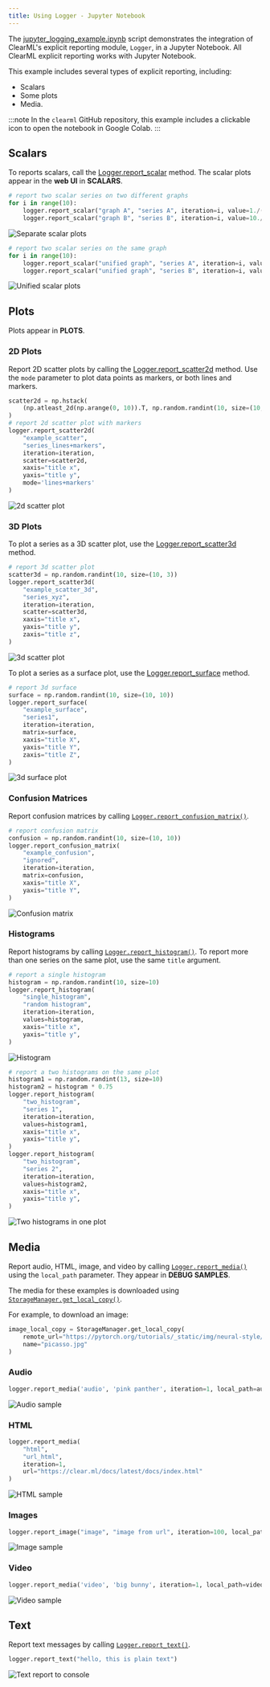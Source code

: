 ```yaml
---
title: Using Logger - Jupyter Notebook
---
```


The [jupyter_logging_example.ipynb](https://github.com/allegroai/clearml/blob/master/examples/reporting/jupyter_logging_example.ipynb) 
script demonstrates the integration of ClearML's explicit reporting module, `Logger`, in a Jupyter Notebook. All ClearML 
explicit reporting works with Jupyter Notebook. 

This example includes several types of explicit reporting, including: 
* Scalars
* Some plots 
* Media.

:::note
In the ``clearml`` GitHub repository, this example includes a clickable icon to open the notebook in Google Colab.
:::

## Scalars

To reports scalars, call the [Logger.report_scalar](../../references/sdk/logger.md#report_scalar) 
method. The scalar plots appear in the **web UI** in **SCALARS**.

```python
# report two scalar series on two different graphs
for i in range(10):
    logger.report_scalar("graph A", "series A", iteration=i, value=1./(i+1))
    logger.report_scalar("graph B", "series B", iteration=i, value=10./(i+1))
```

![Separate scalar plots](../../img/colab_explicit_reporting_01.png)

```python
# report two scalar series on the same graph
for i in range(10):
    logger.report_scalar("unified graph", "series A", iteration=i, value=1./(i+1))
    logger.report_scalar("unified graph", "series B", iteration=i, value=10./(i+1))
```    

![Unified scalar plots](../../img/colab_explicit_reporting_02.png)

## Plots

Plots appear in **PLOTS**.

### 2D Plots

Report 2D scatter plots by calling the [Logger.report_scatter2d](../../references/sdk/logger.md#report_scatter2d) method. 
Use the `mode` parameter to plot data points as markers, or both lines and markers.

```python
scatter2d = np.hstack(
    (np.atleast_2d(np.arange(0, 10)).T, np.random.randint(10, size=(10, 1)))
)
# report 2d scatter plot with markers
logger.report_scatter2d(
    "example_scatter",
    "series_lines+markers",
    iteration=iteration,
    scatter=scatter2d,
    xaxis="title x",
    yaxis="title y",
    mode='lines+markers'
)
```

![2d scatter plot](../../img/colab_explicit_reporting_04.png)

### 3D Plots

To plot a series as a 3D scatter plot, use the [Logger.report_scatter3d](../../references/sdk/logger.md#report_scatter3d) method.

```python
# report 3d scatter plot
scatter3d = np.random.randint(10, size=(10, 3))
logger.report_scatter3d(
    "example_scatter_3d",
    "series_xyz",
    iteration=iteration,
    scatter=scatter3d,
    xaxis="title x",
    yaxis="title y",
    zaxis="title z",
)
```

![3d scatter plot](../../img/colab_explicit_reporting_05.png)

To plot a series as a surface plot, use the [Logger.report_surface](../../references/sdk/logger.md#report_surface) 
method.

```python
# report 3d surface
surface = np.random.randint(10, size=(10, 10))
logger.report_surface(
    "example_surface",
    "series1",
    iteration=iteration,
    matrix=surface,
    xaxis="title X",
    yaxis="title Y",
    zaxis="title Z",
)
```

![3d surface plot](../../img/colab_explicit_reporting_06.png)

### Confusion Matrices

Report confusion matrices by calling [`Logger.report_confusion_matrix()`](../../references/sdk/logger.md#report_confusion_matrix).

```python
# report confusion matrix
confusion = np.random.randint(10, size=(10, 10))
logger.report_confusion_matrix(
    "example_confusion",
    "ignored",
    iteration=iteration,
    matrix=confusion,
    xaxis="title X",
    yaxis="title Y",
)
```   

![Confusion matrix](../../img/colab_explicit_reporting_03.png)

### Histograms

Report histograms by calling [`Logger.report_histogram()`](../../references/sdk/logger.md#report_histogram). 
To report more than one series on the same plot, use the same `title` argument.

```python
# report a single histogram
histogram = np.random.randint(10, size=10)
logger.report_histogram(
    "single_histogram",
    "random histogram",
    iteration=iteration,
    values=histogram,
    xaxis="title x",
    yaxis="title y",
)
```
    
![Histogram](../../img/colab_explicit_reporting_12.png)
    
```python
# report a two histograms on the same plot
histogram1 = np.random.randint(13, size=10)
histogram2 = histogram * 0.75
logger.report_histogram(
    "two_histogram",
    "series 1",
    iteration=iteration,
    values=histogram1,
    xaxis="title x",
    yaxis="title y",
)
logger.report_histogram(
    "two_histogram",
    "series 2",
    iteration=iteration,
    values=histogram2,
    xaxis="title x",
    yaxis="title y",
)
```

![Two histograms in one plot](../../img/colab_explicit_reporting_07.png)

## Media

Report audio, HTML, image, and video by calling [`Logger.report_media()`](../../references/sdk/logger.md#report_media) 
using the `local_path` parameter. They appear in **DEBUG SAMPLES**.

The media for these examples is downloaded using [`StorageManager.get_local_copy()`](../../references/sdk/storage.md#storagemanagerget_local_copy).

For example, to download an image:

```python
image_local_copy = StorageManager.get_local_copy(
    remote_url="https://pytorch.org/tutorials/_static/img/neural-style/picasso.jpg",
    name="picasso.jpg"
)
```

### Audio

```python
logger.report_media('audio', 'pink panther', iteration=1, local_path=audio_local_copy)
``` 

![Audio sample](../../img/colab_explicit_reporting_08.png)

### HTML

```python
logger.report_media(
    "html", 
    "url_html", 
    iteration=1, 
    url="https://clear.ml/docs/latest/docs/index.html"
)
```

![HTML sample](../../img/colab_explicit_reporting_09.png)

### Images

```python
logger.report_image("image", "image from url", iteration=100, local_path=image_local_copy)
```

![Image sample](../../img/colab_explicit_reporting_10.png)

### Video

```python
logger.report_media('video', 'big bunny', iteration=1, local_path=video_local_copy)
```

![Video sample](../../img/colab_explicit_reporting_11.png)

## Text

Report text messages by calling [`Logger.report_text()`](../../references/sdk/logger.md#report_text). 

```python
logger.report_text("hello, this is plain text")
```    

![Text report to console](../../img/colab_explicit_reporting_13.png)